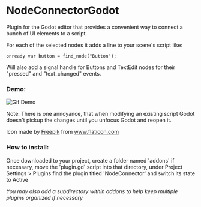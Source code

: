 # NodeConnectorGodot
Plugin for the Godot editor that provides a convenient way to connect a bunch of UI elements to a script.

For each of the selected nodes it adds a line to your scene's script like:

`onready var button = find_node("Button");`

Will also add a signal handle for Buttons and TextEdit nodes for their "pressed" and "text_changed" events.

### Demo:

![Gif Demo](demo.gif)


Note: There is one annoyance, that when modifying an existing script Godot doesn't pickup the changes until you unfocus Godot and reopen it.

Icon made by [Freepik](https://www.flaticon.com/authors/freepik) from www.flaticon.com


### How to install:
Once downloaded to your project, create a folder named 'addons' if necessary, move the 'plugin.gd' script into that directory, under Project Settings > Plugins find the plugin titled 'NodeConnector' and switch its state to Active

*You may also add a subdirectory within addons to help keep multiple plugins organized if necessary*
